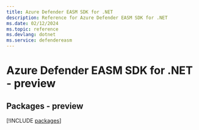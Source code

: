 ```yaml
---
title: Azure Defender EASM SDK for .NET
description: Reference for Azure Defender EASM SDK for .NET
ms.date: 02/12/2024
ms.topic: reference
ms.devlang: dotnet
ms.service: defendereasm
---
```

# Azure Defender EASM SDK for .NET - preview
## Packages - preview
[!INCLUDE [packages](defender-easm-index.md)]